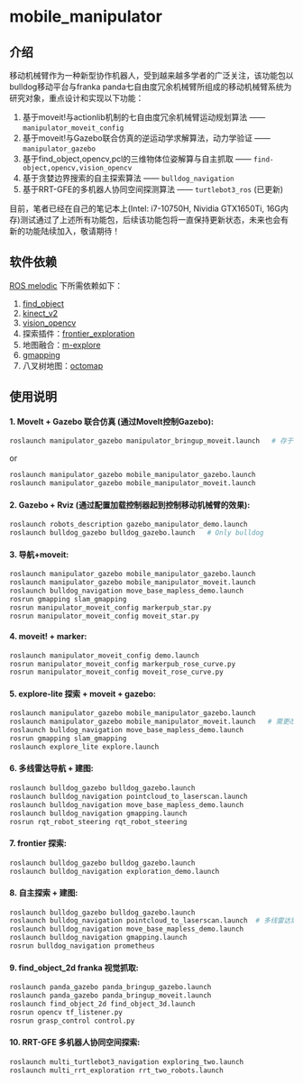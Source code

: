 # mobile_manipulator

## 介绍
移动机械臂作为一种新型协作机器人，受到越来越多学者的广泛关注，该功能包以bulldog移动平台与franka panda七自由度冗余机械臂所组成的移动机械臂系统为研究对象，重点设计和实现以下功能：
  1. 基于moveit!与actionlib机制的七自由度冗余机械臂运动规划算法 —— ``` manipulator_moveit_config ```
  2. 基于moveit!与Gazebo联合仿真的逆运动学求解算法，动力学验证 —— ``` manipulator_gazebo ```
  3. 基于find_object,opencv,pcl的三维物体位姿解算与自主抓取 —— ``` find-object,opencv,vision_opencv ```
  4. 基于贪婪边界搜索的自主探索算法 —— ``` bulldog_navigation ```
  5. 基于RRT-GFE的多机器人协同空间探测算法 —— ``` turtlebot3_ros ``` (已更新)
  
目前，笔者已经在自己的笔记本上(Intel: i7-10750H, Nividia GTX1650Ti, 16G内存)测试通过了上述所有功能包，后续该功能包将一直保持更新状态，未来也会有新的功能陆续加入，敬请期待！

## 软件依赖
[ROS melodic](http://wiki.ros.org/melodic/Installation/Ubuntu) 下所需依赖如下：
1. [find_object](https://github.com/introlab/find-object/tree/melodic-devel)
2. [kinect_v2](https://github.com/a-price/kinect_v2_description)
3. [vision_opencv](https://github.com/ros-perception/vision_opencv/tree/melodic)
4. 探索插件：[frontier_exploration](https://github.com/paulbovbel/frontier_exploration)
5. 地图融合：[m-explore](https://github.com/hasauino/m-explore)
6. [gmapping](https://github.com/ros-perception/openslam_gmapping)
7. 八叉树地图：[octomap](https://github.com/OctoMap/octomap)

## 使用说明

#### 1. MoveIt + Gazebo 联合仿真 (通过MoveIt控制Gazebo):  

```sh
roslaunch manipulator_gazebo manipulator_bringup_moveit.launch   # 存于old code文件夹下
```
or
```sh
roslaunch manipulator_gazebo mobile_manipulator_gazebo.launch
roslaunch manipulator_gazebo mobile_manipulator_moveit.launch
```

#### 2. Gazebo + Rviz (通过配置加载控制器起到控制移动机械臂的效果):  

```sh
roslaunch robots_description gazebo_manipulator_demo.launch
roslaunch bulldog_gazebo bulldog_gazebo.launch   # Only bulldog
```

#### 3. 导航+moveit:  

```sh
roslaunch manipulator_gazebo mobile_manipulator_gazebo.launch
roslaunch manipulator_gazebo mobile_manipulator_moveit.launch
roslaunch bulldog_navigation move_base_mapless_demo.launch
rosrun gmapping slam_gmapping
rosrun manipulator_moveit_config markerpub_star.py
rosrun manipulator_moveit_config moveit_star.py
```

#### 4. moveit! + marker:  

```sh
roslaunch manipulator_moveit_config demo.launch
rosrun manipulator_moveit_config markerpub_rose_curve.py
rosrun manipulator_moveit_config moveit_rose_curve.py
```  

#### 5. explore-lite 探索 + moveit + gazebo:  

```sh
roslaunch manipulator_gazebo mobile_manipulator_gazebo.launch
roslaunch manipulator_gazebo mobile_manipulator_moveit.launch   # 需更改manipulator_moveit_config功能包中的moveit_rviz.launch文件中的rviz场景
roslaunch bulldog_navigation move_base_mapless_demo.launch
rosrun gmapping slam_gmapping
roslaunch explore_lite explore.launch
```

#### 6. 多线雷达导航 + 建图:  

```sh
roslaunch bulldog_gazebo bulldog_gazebo.launch
roslaunch bulldog_navigation pointcloud_to_laserscan.launch
roslaunch bulldog_navigation move_base_mapless_demo.launch
roslaunch bulldog_navigation gmapping.launch
rosrun rqt_robot_steering rqt_robot_steering
```

#### 7. frontier 探索:  

```sh
roslaunch bulldog_gazebo bulldog_gazebo.launch
roslaunch bulldog_navigation exploration_demo.launch
```

#### 8. 自主探索 + 建图:  

```sh
roslaunch bulldog_gazebo bulldog_gazebo.launch  
roslaunch bulldog_navigation pointcloud_to_laserscan.launch  # 多线雷达需要先将三维点云/velodyne_points转换为二维/scan,单线雷达则不需要
roslaunch bulldog_navigation move_base_mapless_demo.launch
roslaunch bulldog_navigation gmapping.launch
rosrun bulldog_navigation prometheus
```

#### 9. find_object_2d franka 视觉抓取:  

```sh
roslaunch panda_gazebo panda_bringup_gazebo.launch
roslaunch panda_gazebo panda_bringup_moveit.launch
roslaunch find_object_2d find_object_3d.launch
rosrun opencv tf_listener.py
rosrun grasp_control control.py
```

#### 10. RRT-GFE 多机器人协同空间探索:  

```sh
roslaunch multi_turtlebot3_navigation exploring_two.launch
roslaunch multi_rrt_exploration rrt_two_robots.launch
```
